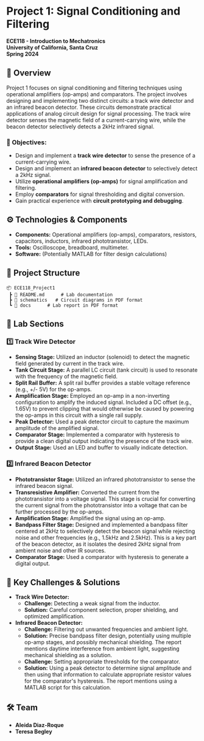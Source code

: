 # Project 1: Signal Conditioning and Filtering

**ECE118 - Introduction to Mechatronics**  
**University of California, Santa Cruz**  
**Spring 2024**  

## 📌 Overview

Project 1 focuses on signal conditioning and filtering techniques using operational amplifiers (op-amps) and comparators.  The project involves designing and implementing two distinct circuits: a track wire detector and an infrared beacon detector.  These circuits demonstrate practical applications of analog circuit design for signal processing.  The track wire detector senses the magnetic field of a current-carrying wire, while the beacon detector selectively detects a 2kHz infrared signal.

### 🔹 Objectives:

- Design and implement a **track wire detector** to sense the presence of a current-carrying wire.
- Design and implement an **infrared beacon detector** to selectively detect a 2kHz signal.
- Utilize **operational amplifiers (op-amps)** for signal amplification and filtering.
- Employ **comparators** for signal thresholding and digital conversion.
- Gain practical experience with **circuit prototyping and debugging**.

## ⚙️ Technologies & Components

- **Components:** Operational amplifiers (op-amps), comparators, resistors, capacitors, inductors, infrared phototransistor, LEDs.
- **Tools:** Oscilloscope, breadboard, multimeter.
- **Software:** (Potentially MATLAB for filter design calculations)

## 📂 Project Structure
```plaintext
📦 ECE118_Project1
 ┣ 📜 README.md      # Lab documentation
 ┣ 📂 schematics   # Circuit diagrams in PDF format
 ┗ 📂 docs      # Lab report in PDF format
```
## 🚀 Lab Sections

### 1️⃣ Track Wire Detector

  - **Sensing Stage:** Utilized an inductor (solenoid) to detect the magnetic field generated by current in the track wire.
  - **Tank Circuit Stage:** A parallel LC circuit (tank circuit) is used to resonate with the frequency of the magnetic field.
  - **Split Rail Buffer:** A split rail buffer provides a stable voltage reference (e.g., +/- 5V) for the op-amps.
  - **Amplification Stage:** Employed an op-amp in a non-inverting configuration to amplify the induced signal.  Included a DC offset (e.g., 1.65V) to prevent clipping that would otherwise be caused by powering the op-amps in this circuit with a single rail supply.
  - **Peak Detector:** Used a peak detector circuit to capture the maximum amplitude of the amplified signal.
  - **Comparator Stage:** Implemented a comparator with hysteresis to provide a clean digital output indicating the presence of the track wire.
  - **Output Stage:** Used an LED and buffer to visually indicate detection.

### 2️⃣ Infrared Beacon Detector

  - **Phototransistor Stage:** Utilized an infrared phototransistor to sense the infrared beacon signal.
  - **Transresistive Amplifier:** Converted the current from the phototransistor into a voltage signal.  This stage is crucial for converting the current signal from the phototransistor into a voltage that can be further processed by the op-amps.
  - **Amplification Stage:** Amplified the signal using an op-amp.
  - **Bandpass Filter Stage:** Designed and implemented a bandpass filter centered at 2kHz to selectively detect the beacon signal while rejecting noise and other frequencies (e.g., 1.5kHz and 2.5kHz).  This is a key part of the beacon detector, as it isolates the desired 2kHz signal from ambient noise and other IR sources.
  - **Comparator Stage:** Used a comparator with hysteresis to generate a digital output.

## 🎯 Key Challenges & Solutions
- **Track Wire Detector:**
    - **Challenge:** Detecting a weak signal from the inductor.
    - **Solution:** Careful component selection, proper shielding, and optimized amplification.
- **Infrared Beacon Detector:**
  - **Challenge:** Filtering out unwanted frequencies and ambient light.
  - **Solution:** Precise bandpass filter design, potentially using multiple op-amp stages, and possibly mechanical shielding.  The report mentions daytime interference from ambient light, suggesting mechanical shielding as a solution.
  - **Challenge:** Setting appropriate thresholds for the comparator.
  - **Solution:** Using a peak detector to determine signal amplitude and then using that information to calculate appropriate resistor values for the comparator's hysteresis.  The report mentions using a MATLAB script for this calculation.

## 🛠 Team

  - **Aleida Diaz-Roque**
  - **Teresa Begley**


